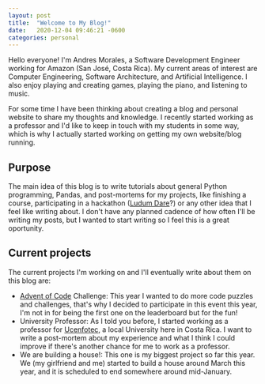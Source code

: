 ```yaml
---
layout: post
title:  "Welcome to My Blog!"
date:   2020-12-04 09:46:21 -0600
categories: personal
---
```


Hello everyone! I'm Andres Morales, a Software Development Engineer working for Amazon (San José, Costa Rica). My current areas of interest are Computer Engineering,  Software Architecture, and Artificial Intelligence. I also enjoy playing and creating games, playing the piano, and listening to music.

For some time I have been thinking about creating a blog and personal website to share my thoughts and knowledge. I recently started working as a professor and I'd like to keep in touch with my students in some way, which is why I actually started working on getting my own website/blog running. 

## Purpose 
The main idea of this blog is to write tutorials about general Python programming, Pandas, and post-mortems for my projects, like finishing a course, participating in a hackathon ([Ludum Dare](https://ldjam.com/)?) or any other idea that I feel like writing about. I don't have any planned cadence of how often I'll be writing my posts, but I wanted to start writing so I feel this is a great oportunity.

## Current projects
The current projects I'm working on and I'll eventually write about them on this blog are:
* [Advent of Code](https://adventofcode.com/) Challenge: This year I wanted to do more code puzzles and challenges, that's why I decided to participate in this event this year, I'm not in for being the first one on the leaderboard but for the fun!
* University Professor: As I told you before, I started working as a professor for [Ucenfotec](https://www.ucenfotec.ac.cr/), a local University here in Costa Rica. I want to write a post-mortem about my experience and what I think I could improve if there's another chance for me to work as a professor. 
* We are building a house!: This one is my biggest project so far this year. We (my girlfriend and me) started to build a house around March this year, and it is scheduled to end somewhere around mid-January. 
